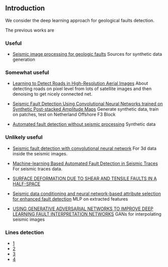 ## Introduction

We consider the deep learning approach for geological faults detection. 

The previous works are
### Useful 
* [Seismic image processing for geologic faults](https://github.com/dhale/ipf)
Sources for synthetic data generation

### Somewhat useful
* [Learning to Detect Roads in High-Resolution Aerial Images](http://www.cs.utoronto.ca/~vmnih/docs/road_detection.pdf)
About detecting roads on pixel level from lots of satellite images and then denoising to get nicely connected net.

* [Seismic Fault Detection Using Convolutional Neural Networks trained on Synthetic Post-stacked Amplitude Maps](ftp://obaluae.inf.puc-rio.br/pub/docs/techreports/18_03_pochet.pdf)
Generate synthetic data, train on patches, test on Netherland Offshore F3 Block 

* [Automated fault detection without seismic processing](https://dspace.mit.edu/openaccess-disseminate/1721.1/110058)
Synthetic data

### Unlikely useful
* [Seismic fault detection with convolutional neural network](https://watermark.silverchair.com/geo-2017-0666.1.pdf)
For 3d data inside the seismic images. 

* [Machine-learning Based Automated Fault Detection in Seismic Traces](http://people.csail.mit.edu/chiyuan/papers/EAGE2014-seismic.pdf)
For seismic traces data.

* [SURFACE DEFORMATION DUE TO SHEAR AND TENSILE FAULTS IN A HALF-SPACE](http://www.bosai.go.jp/study/application/dc3d/download/Okada_1985_BSSA.pdf)

* [Seismic data conditioning and neural network-based attribute selection for enhanced fault detection](http://pg.lyellcollection.org/content/petgeo/early/2013/03/25/petgeo2011-001.full.pdf)
MLP on extracted features

* [USING GENERATIVE ADVERSARIAL NETWORKS TO IMPROVE DEEP LEARNING FAULT INTERPRETATION NETWORKS](https://www.researchgate.net/profile/Ping_Lu10/publication/326758131_Using_generative_adversarial_networks_to_improve_deep-learning_fault_interpretation_networks/links/5b9a627d45851574f7c3b680/Using-generative-adversarial-networks-to-improve-deep-learning-fault-interpretation-networks.pdf)
GANs for interpolating seismic images

### Lines detection
* [1](http://openaccess.thecvf.com/content_cvpr_2018/papers/LaLonde_ClusterNet_Detecting_Small_CVPR_2018_paper.pdf)
* [2](https://www.cv-foundation.org/openaccess/content_cvpr_2015/papers/Zhang_Cross-Scene_Crowd_Counting_2015_CVPR_paper.pdf)
* [3](https://www.cv-foundation.org/openaccess/content_cvpr_2016/papers/Zhang_Single-Image_Crowd_Counting_CVPR_2016_paper.pdf)
* [4](http://openaccess.thecvf.com/content_cvpr_2018/papers/Liu_DecideNet_Counting_Varying_CVPR_2018_paper.pdf)